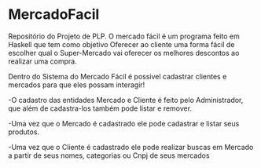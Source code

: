 # MercadoFacil
Repositório do Projeto de PLP. O mercado fácil é um programa feito em Haskell que tem como objetivo Oferecer ao cliente uma forma fácil de escolher qual o Super-Mercado vai oferecer os melhores descontos ao realizar uma compra.

Dentro do Sistema do Mercado Fácil é possivel cadastrar clientes e mercados para que eles possam interagir!

-O cadastro das entidades Mercado e Cliente é feito pelo Administrador, que além de cadastra-los também pode listar e remover.

-Uma vez que o Mercado é cadastrado ele pode cadastrar e listar seus produtos.

-Uma vez que o Cliente é cadastrado ele pode realizar buscas em Mercado a partir de seus nomes, categorias ou Cnpj de seus mercados
